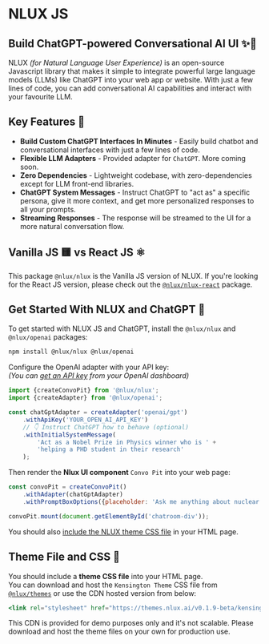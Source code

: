# NLUX JS

## Build ChatGPT-powered Conversational AI UI ✨💬

NLUX _(for Natural Language User Experience)_ is an open-source Javascript library that makes it simple to integrate
powerful large language models (LLMs) like ChatGPT into your web app or website. With just a few lines of code, you
can add conversational AI capabilities and interact with your favourite LLM.

## Key Features 🌟

* **Build Custom ChatGPT Interfaces In Minutes** - Easily build chatbot and conversational interfaces with just a few
  lines of code.
* **Flexible LLM Adapters** - Provided adapter for `ChatGPT`. More coming soon.
* **Zero Dependencies** - Lightweight codebase, with zero-dependencies except for LLM front-end libraries.
* **ChatGPT System Messages** - Instruct ChatGPT to "act as" a specific persona, give it more context,
  and get more personalized responses to all your prompts.
* **Streaming Responses** - The response will be streamed to the UI for a more natural conversation flow.

## Vanilla JS 🟨 vs React JS ⚛️

This package `@nlux/nlux` is the Vanilla JS version of NLUX.
If you're looking for the React JS version, please check out
the [`@nlux/nlux-react`](https://www.npmjs.com/package/@nlux/nlux-react) package.

## Get Started With NLUX and ChatGPT 🚀

To get started with NLUX JS and ChatGPT, install the `@nlux/nlux` and `@nlux/openai` packages:

```sh
npm install @nlux/nlux @nlux/openai
```

Configure the OpenAI adapter with your API key:<br />
_(You can [get an API key](https://help.openai.com/en/articles/4936850-where-do-i-find-my-secret-api-key) from your
OpenAI dashboard)_

```js
import {createConvoPit} from '@nlux/nlux';
import {createAdapter} from '@nlux/openai';

const chatGptAdapter = createAdapter('openai/gpt')
    .withApiKey('YOUR_OPEN_AI_API_KEY')
    // 👇 Instruct ChatGPT how to behave (optional)
    .withInitialSystemMessage(
        'Act as a Nobel Prize in Physics winner who is ' +
        'helping a PHD student in their research'
    );
```

Then render the **Nlux UI component** `Convo Pit` into your web page:

```js
const convoPit = createConvoPit()
    .withAdapter(chatGptAdapter)
    .withPromptBoxOptions({placeholder: 'Ask me anything about nuclear physics!'});

convoPit.mount(document.getElementById('chatroom-div'));
```

You should also [include the NLUX theme CSS file](#theme-file-and-css-) in your HTML page.

## Theme File and CSS 🎨

You should include a **theme CSS file** into your HTML page.<br />
You can download and host the `Kensington Theme` CSS file
from [`@nlux/themes`](https://www.npmjs.com/package/@nlux/themes) or use the
CDN hosted version from below:

```jsx
<link rel="stylesheet" href="https://themes.nlux.ai/v0.1.9-beta/kensington.css"/>
```

This CDN is provided for demo purposes only and it's not scalable.
Please download and host the theme files on your own for production use.
